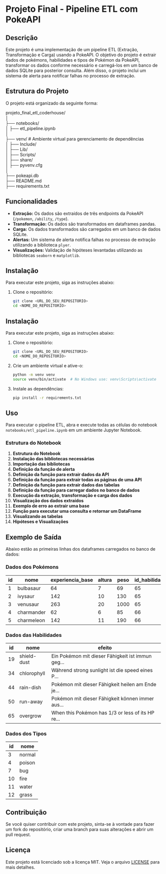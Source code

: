 # Projeto Final - Pipeline ETL com PokeAPI

## Descrição

Este projeto é uma implementação de um pipeline ETL (Extração, Transformação e Carga) usando a PokeAPI. O objetivo do projeto é extrair dados de pokémons, habilidades e tipos de Pokémon da PokeAPI, transformar os dados conforme necessário e carregá-los em um banco de dados SQLite para posterior consulta. Além disso, o projeto inclui um sistema de alerta para notificar falhas no processo de extração.

## Estrutura do Projeto

O projeto está organizado da seguinte forma:

projeto_final_etl_coderhouse/ </br>
│ </br>
├── notebooks/ </br>
│ ├── etl_pipeline.ipynb </br>
│ </br>
├── venv/ # Ambiente virtual para gerenciamento de dependências </br>
│ ├── Include/ </br>
│ ├── Lib/ </br>
│ ├── Scripts/ </br>
│ ├── share/ </br>
│ ├── pyvenv.cfg </br>
│ </br>
├── pokeapi.db </br>
├── README.md </br>
├── requirements.txt </br>

## Funcionalidades

- **Extração:** Os dados são extraídos de três endpoints da PokeAPI (`/pokemon`, `/ability`, `/type`).
- **Transformação:** Os dados são transformados em dataframes pandas.
- **Carga:** Os dados transformados são carregados em um banco de dados SQLite.
- **Alertas:** Um sistema de alerta notifica falhas no processo de extração utilizando a biblioteca `plyer`.
- **Visualizações:** Validação de hipóteses levantadas utilizando as bibliotecas `seaborn` e `matplotlib`.

## Instalação

Para executar este projeto, siga as instruções abaixo:

1. Clone o repositório:

   ```sh
   git clone <URL_DO_SEU_REPOSITORIO>
   cd <NOME_DO_REPOSITORIO>
   ```

## Instalação

Para executar este projeto, siga as instruções abaixo:

1. Clone o repositório:

   ```sh
   git clone <URL_DO_SEU_REPOSITORIO>
   cd <NOME_DO_REPOSITORIO>
   ```

2. Crie um ambiente virtual e ative-o:

   ```sh
   python -m venv venv
   source venv/bin/activate  # No Windows use: venv\Scripts\activate
   ```

3. Instale as dependências:
   ```sh
   pip install -r requirements.txt
   ```

## Uso

Para executar o pipeline ETL, abra e execute todas as células do notebook `notebooks/etl_pipeline.ipynb` em um ambiente Jupyter Notebook.

### Estrutura do Notebook

1. **Estrutura do Notebook**
2. **Instalação das bibliotecas necessárias**
3. **Importação das bibliotecas**
4. **Definição da função de alerta**
5. **Definição da função para extrair dados da API**
6. **Definição da função para extrair todas as páginas de uma API**
7. **Definição da função para extrair dados das tabelas**
8. **Definição da função para carregar dados no banco de dados**
9. **Execução da extração, transformação e carga dos dados**
10. **Visualização dos dados extraídos**
11. **Exemplo de erro ao extrair uma base**
12. **Função para executar uma consulta e retornar um DataFrame**
13. **Visualizando as tabelas**
14. **Hipóteses e Visualizações**

## Exemplo de Saída

Abaixo estão as primeiras linhas dos dataframes carregados no banco de dados:

### Dados dos Pokémons

| id  | nome       | experiencia_base | altura | peso | id_habilidade_1 | id_habilidade_2 | id_tipo_1 | id_tipo_2 |
| --- | ---------- | ---------------- | ------ | ---- | --------------- | --------------- | --------- | --------- |
| 1   | bulbasaur  | 64               | 7      | 69   | 65              | 65              | 12        | 4         |
| 2   | ivysaur    | 142              | 10     | 130  | 65              | 65              | 12        | 4         |
| 3   | venusaur   | 263              | 20     | 1000 | 65              | 65              | 12        | 4         |
| 4   | charmander | 62               | 6      | 85   | 66              | 66              | 10        | NaN       |
| 5   | charmeleon | 142              | 11     | 190  | 66              | 66              | 10        | NaN       |

### Dados das Habilidades

| id  | nome        | efeito                                            |
| --- | ----------- | ------------------------------------------------- |
| 19  | shield-dust | Ein Pokémon mit dieser Fähigkeit ist immun geg... |
| 34  | chlorophyll | Während strong sunlight ist die speed eines P...  |
| 44  | rain-dish   | Pokémon mit dieser Fähigkeit heilen am Ende je... |
| 50  | run-away    | Pokémon mit dieser Fähigkeit können immer aus...  |
| 65  | overgrow    | When this Pokémon has 1/3 or less of its HP re... |

### Dados dos Tipos

| id  | nome   |
| --- | ------ |
| 3   | normal |
| 4   | poison |
| 7   | bug    |
| 10  | fire   |
| 11  | water  |
| 12  | grass  |

## Contribuição

Se você quiser contribuir com este projeto, sinta-se à vontade para fazer um fork do repositório, criar uma branch para suas alterações e abrir um pull request.

## Licença

Este projeto está licenciado sob a licença MIT. Veja o arquivo [LICENSE](LICENSE) para mais detalhes.
